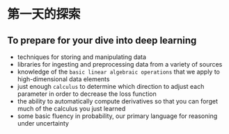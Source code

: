 # 第一天的探索
## To prepare for your dive into deep learning
- techniques for storing and manipulating data
- libraries for ingesting and preprocessing data from a variety of sources
- knowledge of the `basic linear algebraic operations` that we apply to high-dimensional data elements
- just enough `calculus` to determine which direction to adjust each parameter in order to decrease the loss function
- the ability to automatically compute derivatives so that you can forget much of the calculus you just learned
- some basic fluency in probability, our primary language for reasoning under uncertainty
